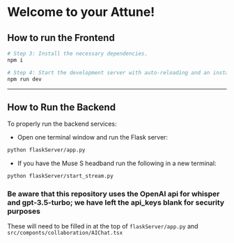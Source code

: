 # Welcome to your Attune!

## How to run the Frontend
```sh
# Step 3: Install the necessary dependencies.
npm i

# Step 4: Start the development server with auto-reloading and an instant preview.
npm run dev
```
---

## How to Run the Backend

To properly run the backend services:

- Open one terminal window and run the Flask server:

```sh
python flaskServer/app.py
```

- If you have the Muse S headband run the following in a new terminal:
```sh
python flaskServer/start_stream.py
```

### Be aware that this repository uses the OpenAI api for whisper and gpt-3.5-turbo; we have left the api_keys blank for security purposes
These will need to be filled in at the top of `flaskServer/app.py` and `src/componts/collaboration/AIChat.tsx`